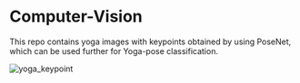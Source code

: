# Computer-Vision

This repo contains yoga images with keypoints obtained by using PoseNet, which can be used further for Yoga-pose classification.

![yoga_keypoint](https://user-images.githubusercontent.com/62180364/126792389-b5f467e9-f890-46b3-8dfc-cdc008e04ec8.png)
